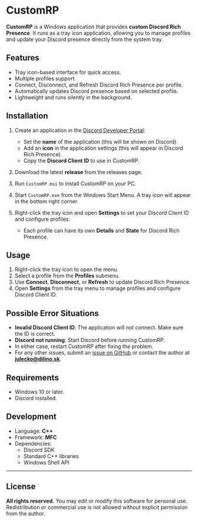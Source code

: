 # CustomRP

**CustomRP** is a Windows application that provides **custom Discord Rich Presence**. It runs as a tray icon application, allowing you to manage profiles and update your Discord presence directly from the system tray.

## Features

- Tray icon-based interface for quick access.
- Multiple profiles support.
- Connect, Disconnect, and Refresh Discord Rich Presence per profile.
- Automatically updates Discord presence based on selected profile.
- Lightweight and runs silently in the background.

## Installation

1. Create an application in the [Discord Developer Portal](https://discord.com/developers/applications):
   - Set the **name** of the application (this will be shown on Discord).
   - Add an **icon** in the application settings (this will appear in Discord Rich Presence).
   - Copy the **Discord Client ID** to use in CustomRP.

2. Download the latest **release** from the releases page.

3. Run `CustomRP.msi` to install CustomRP on your PC.

4. Start `CustomRP.exe` from the Windows Start Menu. A tray icon will appear in the bottom right corner.

5. Right-click the tray icon and open **Settings** to set your Discord Client ID and configure profiles:
   - Each profile can have its own **Details** and **State** for Discord Rich Presence.

## Usage

1. Right-click the tray icon to open the menu.
2. Select a profile from the **Profiles** submenu.
3. Use **Connect**, **Disconnect**, or **Refresh** to update Discord Rich Presence.
4. Open **Settings** from the tray menu to manage profiles and configure Discord Client ID.

## Possible Error Situations

- **Invalid Discord Client ID**: The application will not connect. Make sure the ID is correct.
- **Discord not running**: Start Discord before running CustomRP.
- In either case, restart CustomRP after fixing the problem.
- For any other issues, submit an [issue on GitHub](https://github.com/julecko/CustomRP) or contact the author at **julecko@dilino.sk**.

## Requirements

- Windows 10 or later.
- Discord installed.

## Development

- Language: **C++**
- Framework: **MFC**
- Dependencies:
  - Discord SDK
  - Standard C++ libraries
  - Windows Shell API

---

## License

**All rights reserved.** You may edit or modify this software for personal use. Redistribution or commercial use is not allowed without explicit permission from the author.

